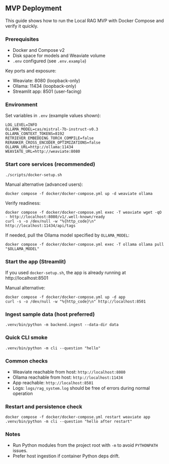 ## MVP Deployment

This guide shows how to run the Local RAG MVP with Docker Compose and verify it quickly.

### Prerequisites
- Docker and Compose v2
- Disk space for models and Weaviate volume
- `.env` configured (see `.env.example`)

Key ports and exposure:
- Weaviate: 8080 (loopback-only)
- Ollama: 11434 (loopback-only)
- Streamlit app: 8501 (user-facing)

### Environment
Set variables in `.env` (example values shown):
```
LOG_LEVEL=INFO
OLLAMA_MODEL=cas/mistral-7b-instruct-v0.3
OLLAMA_CONTEXT_TOKENS=8192
RETRIEVER_EMBEDDING_TORCH_COMPILE=false
RERANKER_CROSS_ENCODER_OPTIMIZATIONS=false
OLLAMA_URL=http://ollama:11434
WEAVIATE_URL=http://weaviate:8080
```

### Start core services (recommended)
```
./scripts/docker-setup.sh
```
Manual alternative (advanced users):
```
docker compose -f docker/docker-compose.yml up -d weaviate ollama
```
Verify readiness:
```
docker compose -f docker/docker-compose.yml exec -T weaviate wget -qO - http://localhost:8080/v1/.well-known/ready
curl -s -o /dev/null -w "%{http_code}\n" http://localhost:11434/api/tags
```
If needed, pull the Ollama model specified by `OLLAMA_MODEL`:
```
docker compose -f docker/docker-compose.yml exec -T ollama ollama pull "$OLLAMA_MODEL"
```

### Start the app (Streamlit)
If you used `docker-setup.sh`, the app is already running at http://localhost:8501

Manual alternative:
```
docker compose -f docker/docker-compose.yml up -d app
curl -s -o /dev/null -w "%{http_code}\n" http://localhost:8501
```

### Ingest sample data (host preferred)
```
.venv/bin/python -m backend.ingest --data-dir data
```

### Quick CLI smoke
```
.venv/bin/python -m cli --question "hello"
```

### Common checks
- Weaviate reachable from host: `http://localhost:8080`
- Ollama reachable from host: `http://localhost:11434`
- App reachable: `http://localhost:8501`
- Logs: `logs/rag_system.log` should be free of errors during normal operation

### Restart and persistence check
```
docker compose -f docker/docker-compose.yml restart weaviate app
.venv/bin/python -m cli --question "hello after restart"
```

### Notes
- Run Python modules from the project root with `-m` to avoid `PYTHONPATH` issues.
- Prefer host ingestion if container Python deps drift.

